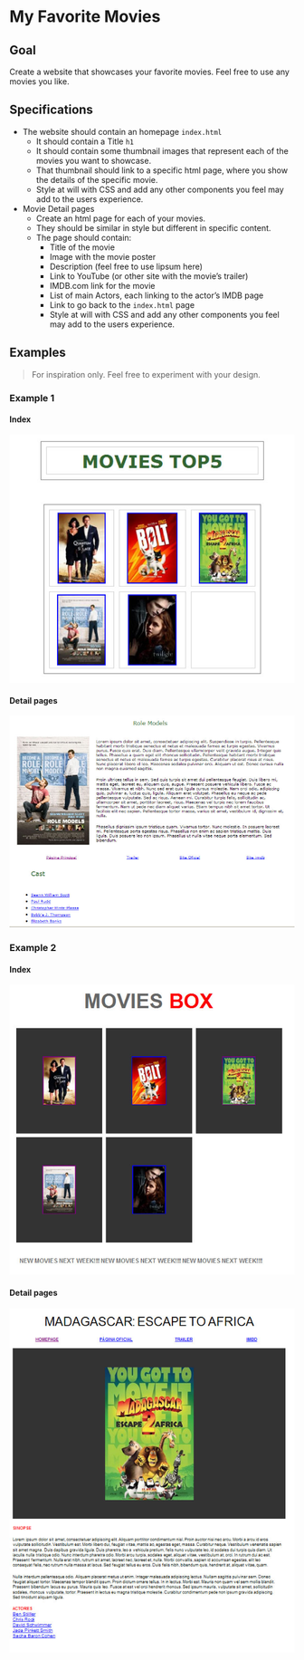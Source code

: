 # My Favorite Movies
## Goal
Create a website that showcases your favorite movies.
Feel free to use any movies you like.


## Specifications
* The website should contain an homepage `index.html` 
	* It should contain a Title `h1`
	* It should contain some thumbnail images that represent each of the movies you want to showcase.
	* That thumbnail should link to a specific html page, where you show the details of the specific movie.
	* Style at will with CSS and add any other components you feel may add to the users experience.
* Movie Detail pages
	* Create an html page for each of your movies.
	* They should be similar in style but different in specific content.
	* The page should contain:
		* Title of the movie
		* Image with the movie poster
		* Description (feel free to use lipsum here)
		* Link to YouTube (or other site with the movie’s trailer)
		* IMDB.com link for the movie
		* List of main Actors, each linking to the actor’s IMDB page
		* Link to go back to the `index.html` page
		* 	Style at will with CSS and add any other components you feel may add to the users experience.

## Examples
> For inspiration only. Feel free to experiment with your design.

### Example 1
#### Index
![Example 1 Index](Example1-1.jpg)
#### Detail pages
![Example 1 Detail](Example1-2.jpg)

### Example 2
#### Index
![Example 2 Index](Example2-1.jpg)
#### Detail pages
![Example 2 Detail](Example2-2.jpg)
